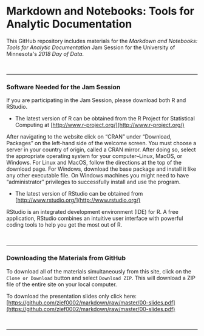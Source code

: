 Markdown and Notebooks: Tools for Analytic Documentation
=========

This GitHub repository includes materials for the _Markdown and Notebooks: Tools for Analytic Documentation_ Jam Session for the University of Minnesota's _2018 Day of Data_. 



<br />

---

### Software Needed for the Jam Session

If you are participating in the Jam Session, please download both R and RStudio.

- The latest version of R can be obtained from the R Project for Statistical Computing at [http://www.r-project.org/](http://www.r-project.org/)

After navigating to the website click on “CRAN” under “Download, Packages” on the left-hand side of the welcome screen. You must choose a server in your country of origin, called a CRAN mirror. After doing so, select the appropriate operating system for your computer–Linux, MacOS, or Windows. For Linux and MacOS, follow the directions at the top of the download page. For Windows, download the base package and install it like any other executable file. On Windows machines you might need to have “administrator” privileges to successfully install and use the program.

- The latest version of RStudio can be obtained from [http://www.rstudio.org/](http://www.rstudio.org/)

RStudio is an integrated development environment (IDE) for R. A free application, RStudio combines an intuitive user interface with powerful coding tools to help you get the most out of R.


<br />

---

### Downloading the Materials from GitHub

To download all of the materials simultaneously from this site, click on the `Clone or Download` button and select `Download ZIP`. This will download a ZIP file of the entire site on your local computer. 

To download the presentation slides only click here: [https://github.com/zief0002/markdown/raw/master/00-slides.pdf](https://github.com/zief0002/markdown/raw/master/00-slides.pdf)

<br />

---





